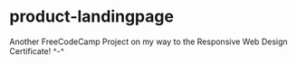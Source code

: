 # product-landingpage

Another FreeCodeCamp Project on my way to the Responsive Web Design Certificate! ^-^

